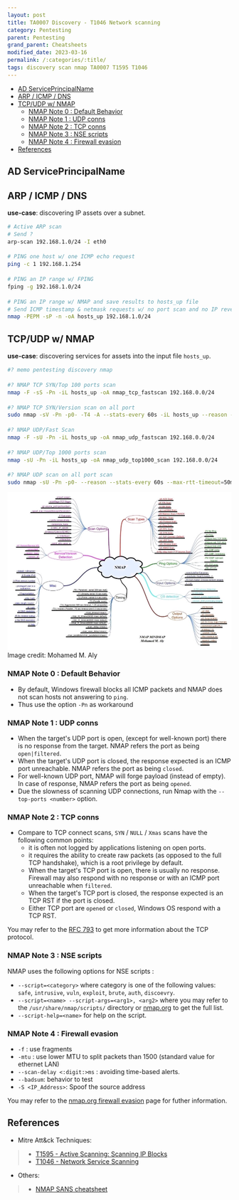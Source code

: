 ```yaml
---
layout: post
title: TA0007 Discovery - T1046 Network scanning
category: Pentesting
parent: Pentesting
grand_parent: Cheatsheets
modified_date: 2023-03-16
permalink: /:categories/:title/
tags: discovery scan nmap TA0007 T1595 T1046
---
```


<!-- vscode-markdown-toc -->
* [AD ServicePrincipalName](#ADServicePrincipalName)
* [ARP / ICMP / DNS](#ARPICMPDNS)
* [TCP/UDP w/ NMAP](#TCPUDPwNMAP)
	* [NMAP Note 0 : Default Behavior](#NMAPNote0:DefaultBehavior)
	* [NMAP Note 1 : UDP conns](#NMAPNote1:UDPconns)
	* [NMAP Note 2 : TCP conns](#NMAPNote2:TCPconns)
	* [NMAP Note 3 : NSE scripts](#NMAPNote3:NSEscripts)
	* [NMAP Note 4 : Firewall evasion](#NMAPNote4:Firewallevasion)
* [References](#References)

<!-- vscode-markdown-toc-config
	numbering=false
	autoSave=true
	/vscode-markdown-toc-config -->
<!-- /vscode-markdown-toc -->

## <a name='ADServicePrincipalName'></a>AD ServicePrincipalName

## <a name='ARPICMPDNS'></a>ARP / ICMP / DNS

**use-case**: discovering IP assets over a subnet.
```sh
# Active ARP scan
# Send ?
arp-scan 192.168.1.0/24 -I eth0

# PING one host w/ one ICMP echo request
ping -c 1 192.168.1.254    

# PING an IP range w/ FPING
fping -g 192.168.1.0/24

# PING an IP range w/ NMAP and save results to hosts_up file
# Send ICMP timestamp & netmask requests w/ no port scan and no IP reverse lookup 
nmap -PEPM -sP -n -oA hosts_up 192.168.1.0/24 

```
## <a name='TCPUDPwNMAP'></a>TCP/UDP w/ NMAP 

**use-case**: discovering services for assets into the input file ```hosts_up```.
```sh
#? memo pentesting discovery nmap

#? NMAP TCP SYN/Top 100 ports scan
nmap -F -sS -Pn -iL hosts_up -oA nmap_tcp_fastscan 192.168.0.0/24

#? NMAP TCP SYN/Version scan on all port
sudo nmap -sV -Pn -p0- -T4 -A --stats-every 60s -iL hosts_up --reason -oA nmap_tcp_fullscan 192.168.0.0/24

#? NMAP UDP/Fast Scan
nmap -F -sU -Pn -iL hosts_up -oA nmap_udp_fastscan 192.168.0.0/24

#? NMAP UDP/Top 1000 ports scan
nmap -sU -Pn -iL hosts_up -oA nmap_udp_top1000_scan 192.168.0.0/24

#? NMAP UDP scan on all port scan
sudo nmap -sU -Pn -p0- --reason --stats-every 60s --max-rtt-timeout=50ms --max-retries=1 -iL hosts_up -oA nmap_udp_fullscan 192.168.0.0/24
```

![NMAP Cheatsheet](/assets/images/pen-discov-nmap-cheatsheet.jpg)
Image credit: Mohamed M. Aly

### <a name='NMAPNote0:DefaultBehavior'></a>NMAP Note 0 : Default Behavior 

* By default, Windows firewall blocks all ICMP packets and NMAP does not scan hosts not answering to ```ping```.
* Thus use the option ```-Pn``` as workaround

### <a name='NMAPNote1:UDPconns'></a>NMAP Note 1 : UDP conns

* When the target's UDP port is open, (except for well-known port) there is no response from the target. NMAP refers the port as being ```open|filtered```.
* When the target's UDP port is closed, the response expected is an ICMP port unreachable. NMAP refers the port as being ```closed```.
* For well-known UDP port, NMAP will forge payload (instead of empty). In case of response, NMAP refers the port as being ```opened```.
* Due the slowness of scanning UDP connections, run Nmap with the ```--top-ports <number>``` option.

### <a name='NMAPNote2:TCPconns'></a>NMAP Note 2 : TCP conns

* Compare to TCP connect scans, ```SYN``` / ```NULL``` / ```Xmas``` scans have the following common points:
  * it is often not logged by applications listening on open ports.
  * it requires the ability to create raw packets (as opposed to the full TCP handshake), which is a root privilege by default. 
  * When the target's TCP port is open, there is usually no response. Firewall may also respond with no response or with an ICMP port unreachable when ```filtered```.
  * When the target's TCP port is closed, the response expected is an TCP RST if the port is closed.
  * Either TCP port are ```opened``` or ```closed```, Windows OS respond with a TCP RST. 

You may refer to the [RFC 793](https://tools.ietf.org/html/rfc793) to get more information about the TCP protocol.

### <a name='NMAPNote3:NSEscripts'></a>NMAP Note 3 : NSE scripts

NMAP uses the following options for NSE scripts :
* ```--script=<category>``` where category is one of the following values: ```safe```, ```intrusive```, ```vuln```, ```exploit```, ```brute```, ```auth```, ```discoevry```.
* ```--script=<name> --script-args=<arg1>, <arg2>``` where you may refer to the ```/usr/share/nmap/scripts/``` directory or [nmap.org](https://nmap.org/nsedoc/) to get the full list.
* ```--script-help=<name>``` for help on the script.


### <a name='NMAPNote4:Firewallevasion'></a>NMAP Note 4 : Firewall evasion

* ```-f``` : use fragments
* ```-mtu``` : use lower MTU to split packets than 1500 (standard value for ethernet LAN)
* ```--scan-delay <:digit:>ms``` : avoiding time-based alerts.
* ```--badsum```: behavior to test
* ```-S <IP_Address>```: Spoof the source address 

You may refer to the [nmap.org firewall evasion](https://nmap.org/book/man-bypass-firewalls-ids.html) page for futher information.

## <a name='References'></a>References

- Mitre Att&ck Techniques: 
> * [T1595 - Active Scanning: Scanning IP Blocks](https://attack.mitre.org/techniques/T1595/001/)
> * [T1046 - Network Service Scanning](https://attack.mitre.org/techniques/T1046/)

- Others:
> * [NMAP SANS cheatsheet](https://jmvwork.xyz/docs/purple/TA0007/discovery_network_nmap_cheatsheet_sans.pdf)
